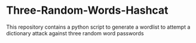 # Three-Random-Words-Hashcat
This repository contains a python script to generate a wordlist to attempt a dictionary attack against three random word passwords
